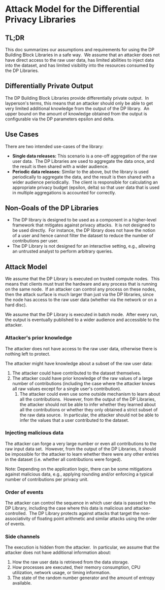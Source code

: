 # Attack Model for the Differential Privacy Libraries

## TL;DR

This doc summarizes our assumptions and requirements for using the DP Building
Block Libraries in a safe way.  We assume that an attacker does not have direct
access to the raw user data, has limited abilities to inject data into the
dataset, and has limited visibility into the resources consumed by the DP
Libraries.

## Differentially Private Output

The DP Building Block Libraries provide differentially private output.  In
layperson's terms, this means that an attacker should only be able to get very
limited additional knowledge from the output of the DP library.  An upper bound
on the amount of knowledge obtained from the output is configurable via the DP
parameters epsilon and delta.

## Use Cases

There are two intended use-cases of the library:

*   **Single data releases:** This scenario is a one-off aggregation of the raw
    user data.  The DP Libraries are used to aggregate the data once, and the
    result is then shared with a wider audience.
*   **Periodic data releases:** Similar to the above, but the library is used
    periodically to aggregate the data, and the result is then shared with a
    wider audience periodically.  The client is responsible for calculating an
    appropriate privacy budget (epsilon, delta) so that user data that is used
    in multiple aggregations is accounted for correctly.

## Non-Goals of the DP Libraries

*   The DP library is designed to be used as a component in a higher-level
    framework that mitigates against privacy attacks.  It is not designed to be
    used directly.  For instance, the DP library does not have the notion of a
    user and hence cannot filter the dataset to reduce the number of
    contributions per user.
*   The DP Library is not designed for an interactive setting, e.g., allowing an
    untrusted analyst to perform arbitrary queries.

## Attack Model

We assume that the DP Library is executed on trusted compute nodes.  This means
that clients must trust the hardware and any process that is running on the same
node.  If an attacker can control any process on these nodes, then the attack
surface is much larger than just via the DP libraries, since the node has access
to the raw user data (whether via the network or on a hard disc).

We assume that the DP Library is executed in batch mode.  After every run, the
output is eventually published to a wider audience and accessible to the
attacker.

### Attacker's prior knowledge

The attacker does not have access to the raw user data, otherwise there is
nothing left to protect.

The attacker might have knowledge about a subset of the raw user data:

1.  The attacker could have contributed to the dataset themselves.
2.  The attacker could have prior knowledge of the raw values of a large number
    of contributions (including the case where the attacker knows all raw values
    except for a single user's contribution).
    1.  The attacker could even use some outside mechanism to learn about all
        the contributions.  However, from the output of the DP Libraries, the
        attacker should not be able to infer whether they learned about all the
        contributions or whether they only obtained a strict subset of the raw
        data source.  In particular, the attacker should not be able to infer
        the values that a user contributed to the dataset.

### Injecting malicious data

The attacker can forge a very large number or even all contributions to the raw
input data set.  However, from the output of the DP Libraries, it should be
impossible for the attacker to learn whether there were any other entries in the
dataset (i.e. whether all contributions were forged).

Note: Depending on the application logic, there can be some mitigations against
malicious data, e.g., applying rounding and/or enforcing a typical number of
contributions per privacy unit.

### Order of events

The attacker can control the sequence in which user data is passed to the DP
Library, including the case where this data is malicious and
attacker-controlled.  The DP Library protects against attacks that target the
non-associativity of floating point arithmetic and similar attacks using the
order of events.

### Side channels

The execution is hidden from the attacker.  In particular, we assume that the
attacker does not have additional information about:

1.  How the raw user data is retrieved from the data storage.
2.  How processes are executed, their memory consumption, CPU utilization,
    network usage, or timing information.
3.  The state of the random number generator and the amount of entropy
    available.
